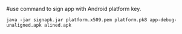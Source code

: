 #use command to sign app with Android platform key.

```
java -jar signapk.jar platform.x509.pem platform.pk8 app-debug-unaligned.apk alined.apk
```
